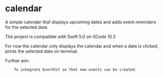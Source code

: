 # calendar
A simple calendar that displays upcoming dates and adds event reminders for the selected date.

The project is compatible with Swift 5.0 on XCode 10.3

For now the calendar only displays the calendar and when a date is clicked, prints the selected date on terminal.

Further aim:

        To integrate EventKit so that new events can be created.
